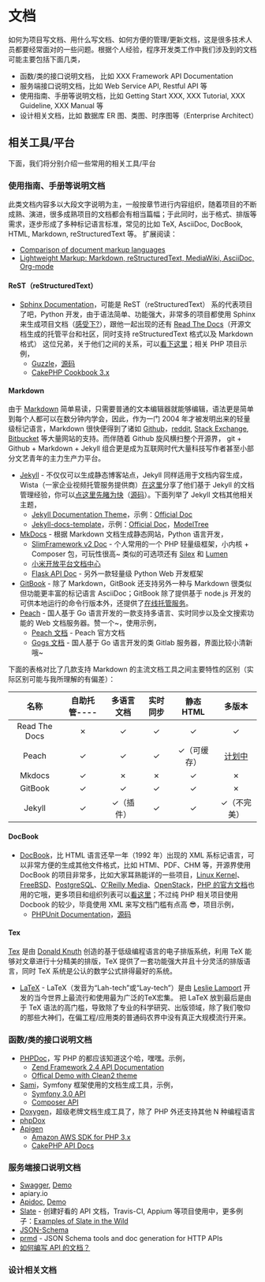 # 文档

如何为项目写文档、用什么写文档、如何方便的管理/更新文档，这是很多技术人员都要经常面对的一些问题。根据个人经验，程序开发类工作中我们涉及到的文档可能主要包括下面几类，
* 函数/类的接口说明文档， 比如 XXX Framework API Documentation
* 服务端接口说明文档，比如 Web Service API, Restful API 等
* 使用指南、手册等说明文档，比如 Getting Start XXX, XXX Tutorial, XXX Guideline, XXX Manual 等
* 设计相关文档，比如 数据库 ER 图、类图、时序图等（Enterprise Architect）

## 相关工具/平台

下面，我们将分别介绍一些常用的相关工具/平台

### 使用指南、手册等说明文档

此类文档内容多以大段文字说明为主，一般按章节进行内容组织，随着项目的不断成熟、演进，很多成熟项目的文档都会有相当篇幅；于此同时，出于格式、排版等需求，逐步形成了多种标记语言标准，常见的比如 TeX, AsciiDoc, DocBook, HTML, Markdown, reStructuredText 等。
扩展阅读：
* [Comparison of document markup languages](https://en.wikipedia.org/wiki/Comparison_of_document_markup_languages)
* [Lightweight Markup: Markdown, reStructuredText, MediaWiki, AsciiDoc, Org-mode](http://hyperpolyglot.org/lightweight-markup)

#### ReST（reStructuredText）

* [Sphinx Documentation](http://sphinx-doc.org/)，可能是 ReST（reStructuredText） 系的代表项目了吧，Python 开发，由于语法简单、功能强大，非常多的项目都使用 Sphinx 来生成项目文档（[感受下?](http://sphinx-doc.org/examples.html)），跟他一起出现的还有 [Read The Docs](https://readthedocs.org/)（开源文档生成的托管平台和社区，同时支持 reStructuredText 格式以及 Markdown 格式） 这位兄弟，关于他们之间的关系，可以[看下这里](https://coderwall.com/p/vemncg/what-is-the-difference-rest-docutils-sphinx-readthedocs)；相关 PHP 项目示例，
    * [Guzzle](http://guzzle3.readthedocs.org/)，[源码](https://github.com/guzzle/guzzle/tree/v3.8.1/docs)
    * [CakePHP Cookbook 3.x](http://book.cakephp.org/3.0/en/index.html)

#### Markdown

由于 [Markdown](http://daringfireball.net/projects/markdown/) 简单易读，只需要普通的文本编辑器就能够编辑，语法更是简单到每个人都可以在数分钟内学会，因此，作为一门 2004 年才被发明出来的轻量级标记语言，Markdown 很快便得到了诸如 [Github](https://github.com)，[reddit](https://www.reddit.com/), [Stack Exchange](http://stackexchange.com/), [Bitbucket](http://sourceforge.net/) 等大量网站的支持。而伴随着 Github 旋风横扫整个开源界， git + Github + Markdown + Jekyll 组合更是成为互联网时代大量科技写作者甚至小部分文艺青年的主力生产力平台。

* [Jekyll](https://jekyllrb.com/) - 不仅仅可以生成静态博客站点，Jekyll 同样适用于文档内容生成，Wista（一家企业视频托管服务提供商）[在这里](http://wistia.com/blog/jekyll-for-documentation)分享了他们基于 Jekyll 的文档管理经验，你可以[点这里先睹为快](http://wistia.com/doc)（[源码](https://github.com/wistia/wistia-doc)）。下面列举了 Jekyll 文档其他相关主题，
    * [Jekyll Documentation Theme](https//github.com/tomjohnson1492/documentation-theme-jekyll/)，示例：[Official Doc](http://idratherbewriting.com/documentation-theme-jekyll)
    * [Jekyll-docs-template](https://github.com/bruth/jekyll-docs-template/)，示例：[Official Doc](http://bruth.github.io/jekyll-docs-template/)，[ModelTree](http://modeltree.harvest.io/ref/lookup-syntax.html)
* [MkDocs](http://www.mkdocs.org/) - 根据 Markdown 文档生成静态网站，Python 语言开发，
    * [SlimFramework v2 Doc](http://docs.slimframework.com/) - 个人常用的一个 PHP 轻量级框架，小内核 + Composer 包，可玩性很高~ 类似的可选项还有 [Silex](http://silex.sensiolabs.org/) 和 [Lumen](https://lumen.laravel.com/)
    * [小米开放平台文档中心](http://dev.xiaomi.com/docs/)
    * [Flask API Doc](http://www.flaskapi.org/) - 另外一款轻量级 Python Web 开发框架
* [GitBook](https://github.com/GitbookIO/gitbook) - 除了 Markdown，GitBook 还支持另外一种与 Markdown 很类似但功能更丰富的标记语言 AsciiDoc；GitBook 除了提供基于 node.js 开发的可供本地运行的命令行版本外，还提供了[在线托管服务](https://www.gitbook.com/)。
* [Peach](https://peachdocs.org/) - 国人基于 Go 语言开发的一款支持多语言、实时同步以及全文搜索功能的 Web 文档服务器。赞一个~，使用示例，
    * [Peach 文档](https://peachdocs.org/docs) - Peach 官方文档
    * [Gogs 文档](https://gogs.io/docs) - 国人基于 Go 语言开发的类 Gitlab 服务器，界面比较小清新哦~

下面的表格对比了几款支持 Markdown 的主流文档工具之间主要特性的区别（实际区别可能与我所理解的有偏差）：

|名称           |自助托管----|多语言文档|实时同步|静态 HTML |多版本      |
|:------------:|:---------:|:-------:|:-----:|:--------:|:---------:|
|Read The Docs |✗          |✓        |✓      |✓         |✓          |
|Peach         |✓          |✓        |✓      |✓（可缓存）|[计划中](https://peachdocs.org/docs/intro/roadmap)|
|Mkdocs        |✓          |✗        |✗     |✓         |✗          |
|GitBook       |✓          |✓        |✓      |✓         |✗          |
|Jekyll        |✓          |✓（插件） |✓      |✓         |✓（不完美）  |

#### DocBook

* [DocBook](http://www.docbook.org/)，比 HTML 语言还早一年（1992 年）出现的 XML 系标记语言，可以非常方便的生成其他文件格式，比如 HTMl、PDF、CHM 等，开源界使用 DocBook 的项目非常多，比如大家耳熟能详的一些项目，[Linux Kernel](https://www.kernel.org/)、[FreeBSD](http://www.freebsd.org/)、[PostgreSQL](http://www3.uk.postgresql.org/users-lounge/docs/)、[O'Reilly Media](http://www.oreilly.com/)、[OpenStack](http://docs.openstack.org/)，[PHP 的官方文档](http://www.php.net/download-docs.php)也用的它哦，更多项目和组织列表可以[看这里](http://wiki.docbook.org/WhoUsesDocBook)；不过纯 PHP 相关项目使用 Docbook 的较少，毕竟使用 XML 来写文档门槛有点高 :sunglasses:，项目示例，
    * [PHPUnit Documentation](https://phpunit.de/manual/5.1/en/index.html)，[源码](https://github.com/sebastianbergmann/phpunit-documentation)

#### Tex

[Tex](http://tug.org/) 是由 [Donald Knuth](https://zh.wikipedia.org/wiki/Donald_Knuth) 创造的基于低级编程语言的电子排版系统，利用 TeX 能够对文章进行十分精美的排版，TeX 提供了一套功能强大并且十分灵活的排版语言，同时 TeX 系统是公认的数学公式排得最好的系统。

* [LaTeX](https://latex-project.org/) - LaTeX（发音为“Lah-tech”或“Lay-tech”）是由 [Leslie Lamport](https://zh.wikipedia.org/wiki/Leslie_Lamport) 开发的当今世界上最流行和使用最为广泛的TeX宏集。 把 LaTeX 放到最后是由于 TeX 语法的高门槛，导致除了专业的科学研究、出版领域，除了我们敬仰的那些大神们，在偏工程/应用类的普通码农界中没有真正大规模流行开来。

### 函数/类的接口说明文档
* [PHPDoc](http://www.phpdoc.org/)，写 PHP 的都应该知道这个哈，嘿嘿。示例，
    * [Zend Framework 2.4 API Documentation](http://framework.zend.com/apidoc/2.4/)
    * [Offical Demo with Clean2 theme](http://demo.phpdoc.org/Clean2/)
* [Sami](https://github.com/FriendsOfPHP/Sami)，Symfony 框架使用的文档生成工具，示例，
    * [Symfony 3.0 API](http://api.symfony.com/3.0/index.html)
    * [Composer API](https://getcomposer.org/apidoc/master/index.html)
* [Doxygen](http://www.stack.nl/~dimitri/doxygen/)，超级老牌文档生成工具了，除了 PHP 外还支持其他 N 种编程语言
* [phpDox](http://phpdox.de/)
* [Apigen](http://www.apigen.org/)
    * [Amazon AWS SDK for PHP 3.x](http://docs.aws.amazon.com/aws-sdk-php/v3/api/)
    * [CakePHP API Docs](http://api.cakephp.org/3.1/)

### 服务端接口说明文档
* [Swagger](http://swagger.io/), [Demo](http://petstore.swagger.wordnik.com/)
* apiary.io
* [Apidoc](http://apidocjs.com/), [Demo](http://apidocjs.com/example/) 
* [Slate](https://github.com/tripit/slate) - 创建好看的 API 文档，Travis-CI, Appium 等项目使用中，更多例子：[Examples of Slate in the Wild](https://github.com/tripit/slate#examples-of-slate-in-the-wild)
* [JSON-Schema](http://json-schema.org/)
* [prmd](https://github.com/interagent/prmd) - JSON Schema tools and doc generation for HTTP APIs
* [如何编写 API 的文档？](http://segmentfault.com/q/1010000002523945)


### 设计相关文档
